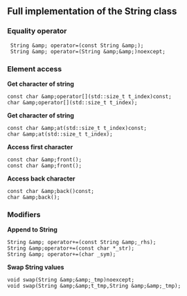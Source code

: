 ## Full implementation of the String class

### Equality operator

```plaintext
 String &amp; operator=(const String &amp;); 
 String &amp; operator=(String &amp;&amp;)noexcept;
```

### Element access

**Get character of string**

```plaintext
const char &amp;operator[](std::size_t t_index)const;
char &amp;operator[](std::size_t t_index);
```

**Get character of string**

```plaintext
const char &amp;at(std::size_t t_index)const;
char &amp;at(std::size_t t_index);
```

**Access first character**

```plaintext
const char &amp;front();
const char &amp;front();
```

__Access back character__

```plaintext
const char &amp;back()const;
char &amp;back();
```

### Modifiers

**Append to String**

```plaintext
String &amp; operator+=(const String &amp;_rhs);
String &amp;operator+=(const char *_str);
String &amp; operator+=(char _sym);
```

__Swap String values__

```plaintext
void swap(String &amp;&amp;_tmp)noexcept;
void swap(String &amp;&amp;t_tmp,String &amp;&amp;_tmp);
```